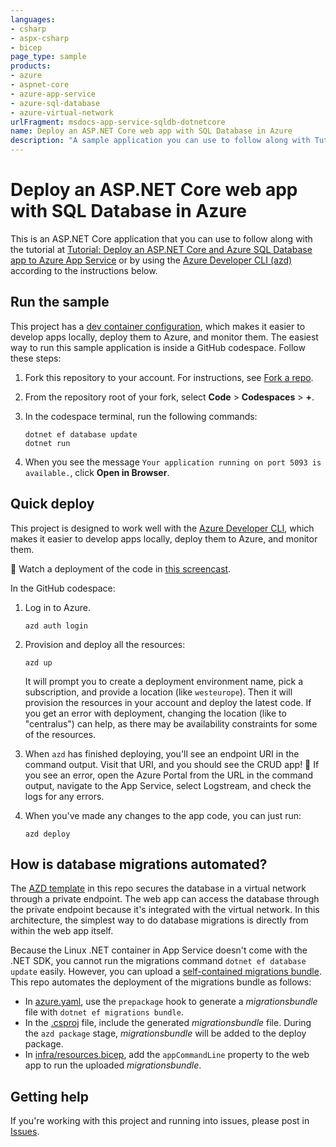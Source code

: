 ```yaml
---
languages:
- csharp
- aspx-csharp
- bicep
page_type: sample
products:
- azure
- aspnet-core
- azure-app-service
- azure-sql-database
- azure-virtual-network
urlFragment: msdocs-app-service-sqldb-dotnetcore
name: Deploy an ASP.NET Core web app with SQL Database in Azure
description: "A sample application you can use to follow along with Tutorial: Deploy an ASP.NET Core and Azure SQL Database app to Azure App Service."
---
```


# Deploy an ASP.NET Core web app with SQL Database in Azure

This is an ASP.NET Core application that you can use to follow along with the tutorial at 
[Tutorial: Deploy an ASP.NET Core and Azure SQL Database app to Azure App Service](https://learn.microsoft.com/azure/app-service/tutorial-dotnetcore-sqldb-app) or by using the [Azure Developer CLI (azd)](https://learn.microsoft.com/azure/developer/azure-developer-cli/overview) according to the instructions below.

## Run the sample

This project has a [dev container configuration](.devcontainer/), which makes it easier to develop apps locally, deploy them to Azure, and monitor them. The easiest way to run this sample application is inside a GitHub codespace. Follow these steps:

1. Fork this repository to your account. For instructions, see [Fork a repo](https://docs.github.com/get-started/quickstart/fork-a-repo).

1. From the repository root of your fork, select **Code** > **Codespaces** > **+**.

1. In the codespace terminal, run the following commands:

    ```shell
    dotnet ef database update
    dotnet run
    ```

1. When you see the message `Your application running on port 5093 is available.`, click **Open in Browser**.

## Quick deploy

This project is designed to work well with the [Azure Developer CLI](https://learn.microsoft.com/azure/developer/azure-developer-cli/overview), which makes it easier to develop apps locally, deploy them to Azure, and monitor them.

🎥 Watch a deployment of the code in [this screencast](https://www.youtube.com/watch?v=JDlZ4TgPKYc).

In the GitHub codespace:

1. Log in to Azure.

    ```shell
    azd auth login
    ```

1. Provision and deploy all the resources:

    ```shell
    azd up
    ```

    It will prompt you to create a deployment environment name, pick a subscription, and provide a location (like `westeurope`). Then it will provision the resources in your account and deploy the latest code. If you get an error with deployment, changing the location (like to "centralus") can help, as there may be availability constraints for some of the resources.

1. When `azd` has finished deploying, you'll see an endpoint URI in the command output. Visit that URI, and you should see the CRUD app! 🎉 If you see an error, open the Azure Portal from the URL in the command output, navigate to the App Service, select Logstream, and check the logs for any errors.

1. When you've made any changes to the app code, you can just run:

    ```shell
    azd deploy
    ```

## How is database migrations automated?

The [AZD template](infra/resources.bicep) in this repo secures the database in a virtual network through a private endpoint. The web app can access the database through the private endpoint because it's integrated with the virtual network. In this architecture, the simplest way to do database migrations is directly from within the web app itself.

Because the Linux .NET container in App Service doesn't come with the .NET SDK, you cannot run the migrations command `dotnet ef database update` easily. However, you can upload a [self-contained migrations bundle](https://learn.microsoft.com/ef/core/managing-schemas/migrations/applying?tabs=dotnet-core-cli#bundles). This repo automates the deployment of the migrations bundle as follows:

- In [azure.yaml](azure.yaml), use the `prepackage` hook to generate a *migrationsbundle* file with `dotnet ef migrations bundle`.
- In the [.csproj](DotNretCoreSqlDb.csproj) file, include the generated *migrationsbundle* file. During the `azd package` stage, *migrationsbundle* will be added to the deploy package.
- In [infra/resources.bicep](infra/resources.bicep), add the `appCommandLine` property to the web app to run the uploaded *migrationsbundle*.

## Getting help

If you're working with this project and running into issues, please post in [Issues](/issues).
